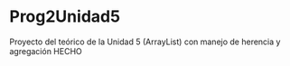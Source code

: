 # Prog2Unidad5
Proyecto del teórico de la Unidad 5 (ArrayList) con manejo de herencia y agregación
HECHO
